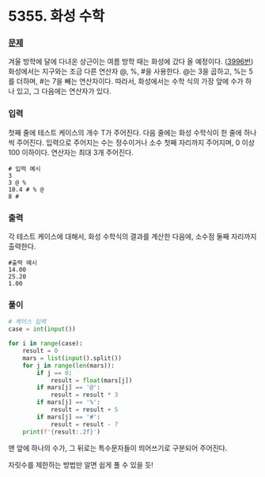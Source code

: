 # 5355. 화성 수학
### [문제](https://www.acmicpc.net/problem/5355)

겨울 방학에 달에 다녀온 상근이는 여름 방학 때는 화성에 갔다 올 예정이다. ([3996번](http://www.acmicpc.net/problem/3996)) 화성에서는 지구와는 조금 다른 연산자 @, %, #을 사용한다. @는 3을 곱하고, %는 5를 더하며, #는 7을 빼는 연산자이다. 따라서, 화성에서는 수학 식의 가장 앞에 수가 하나 있고, 그 다음에는 연산자가 있다.

### 입력
첫째 줄에 테스트 케이스의 개수 T가 주어진다. 다음 줄에는 화성 수학식이 한 줄에 하나씩 주어진다. 입력으로 주어지는 수는 정수이거나 소수 첫째 자리까지 주어지며, 0 이상 100 이하이다. 연산자는 최대 3개 주어진다.

```
# 입력 예시
3
3 @ %
10.4 # % @
8 #
```



### 출력
각 테스트 케이스에 대해서, 화성 수학식의 결과를 계산한 다음에, 소수점 둘째 자리까지 출력한다.

```
#출력 예시
14.00
25.20
1.00
```



### 풀이

```python
# 케이스 입력
case = int(input())

for i in range(case):
    result = 0
    mars = list(input().split())
    for j in range(len(mars)):
        if j == 0:
            result = float(mars[j])
        if mars[j] == '@':
            result = result * 3
        if mars[j] == '%':
            result = result + 5
        if mars[j] == '#':
            result = result - 7
    print(f'{result:.2f}')
```

맨 앞에 하나의 수가, 그 뒤로는 특수문자들이 띄어쓰기로 구분되어 주어진다.  

자릿수를 제한하는 방법만 알면 쉽게 풀 수 있을 듯!
